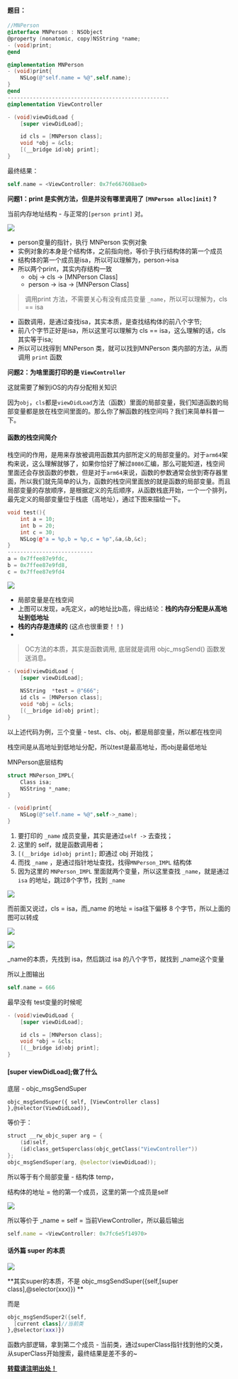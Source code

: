 #### 题目：

```objectivec
//MNPerson
@interface MNPerson : NSObject
@property (nonatomic, copy)NSString *name;
- (void)print;
@end

@implementation MNPerson
- (void)print{
    NSLog(@"self.name = %@",self.name);
}
@end
---------------------------------------------------
@implementation ViewController

- (void)viewDidLoad {
    [super viewDidLoad];

    id cls = [MNPerson class];
    void *obj = &cls;
    [(__bridge id)obj print];
}
```

最终结果：

```objective-c
self.name = <ViewController: 0x7fe667608ae0>
```

**问题1：print 是实例方法，但是并没有哪里调用了 `[MNPerson alloc]init]` ?**

当前内存地址结构 - 与正常的`[person print]` 对。

![](https://raw.githubusercontent.com/cherishloveyou/summary/main/iOS/Assets/Question1/18569867-98cb9271115aeb5c.png)

- person变量的指针，执行 MNPerson 实例对象
- 实例对象的本身是个结构体，之前指向他，等价于执行结构体的第一个成员
- 结构体的第一个成员是isa，所以可以理解为，person->isa
- 所以两个print，其实内存结构一致
  - obj -> cls -> [MNPerson Class]
  - person -> isa -> [MNPerson Class]

> 调用print 方法，不需要关心有没有成员变量 `_name`，所以可以理解为，cls == isa

- 函数调用，是通过查找isa，其实本质，是查找结构体的前八个字节;
- 前八个字节正好是isa，所以这里可以理解为 cls == isa，这么理解的话，cls其实等于isa;
- 所以可以找得到 MNPerson 类，就可以找到MNPerson 类内部的方法，从而调用 `print` 函数

**问题2：为啥里面打印的是 `ViewController`**

这就需要了解到iOS的内存分配相关知识

因为`obj`，`cls`都是`viewDidLoad`方法（函数）里面的局部变量，我们知道函数的局部变量都是放在栈空间里面的。那么你了解函数的栈空间吗？我们来简单科普一下。

#### 函数的栈空间简介

栈空间的作用，是用来存放被调用函数其内部所定义的局部变量的。对于`arm64`架构来说，这么理解就够了，如果你恰好了解过`8086`汇编，那么可能知道，栈空间里面还会存放函数的参数，但是对于`arm64`来说，函数的参数通常会放到寄存器里面，所以我们就先简单的认为，函数的栈空间里面放的就是函数的局部变量。而且局部变量的存放顺序，是根据定义的先后顺序，从函数栈底开始，一个一个排列，最先定义的局部变量位于栈底（高地址），通过下图来描绘一下。

```cpp
void test(){
    int a = 10;
    int b = 20;
    int c = 30;
    NSLog(@"a = %p,b = %p,c = %p",&a,&b,&c);
}
---------------------------
a = 0x7ffee87e9fdc,
b = 0x7ffee87e9fd8,
c = 0x7ffee87e9fd4
```

![](https://raw.githubusercontent.com/cherishloveyou/summary/main/iOS/Assets/Question1/18569867-f54ebmxa7f1e36a2.png)

- 局部变量是在栈空间
- 上图可以发现，a先定义，a的地址比b高，得出结论：**栈的内存分配是从高地址到低地址**
- **栈的内存是连续的** (这点也很重要！！)
- 

> OC方法的本质，其实是函数调用, 底层就是调用 objc_msgSend() 函数发送消息。

```objectivec
- (void)viewDidLoad {
    [super viewDidLoad];
  
    NSString  *test = @"666";
    id cls = [MNPerson class];
    void *obj = &cls;
    [(__bridge id)obj print];
}
```

以上述代码为例，三个变量 - test、cls、obj，都是局部变量，所以都在栈空间

栈空间是从高地址到低地址分配，所以test是最高地址，而obj是最低地址

MNPerson底层结构

```objectivec
struct MNPerson_IMPL{
    Class isa;
    NSString *_name;
}

- (void)print{
    NSLog(@"self.name = %@",self->_name);
}
```

1. 要打印的 `_name` 成员变量，其实是通过`self ->` 去查找；
2. 这里的 self，就是函数调用者；
3. `[(__bridge id)obj print];` 即通过 obj 开始找；
4. 而找 `_name` ，是通过指针地址查找，找得`MNPerson_IMPL` 结构体
5. 因为这里的 `MNPerson_IMPL` 里面就两个变量，所以这里查找 `_name`，就是通过 `isa` 的地址，跳过8个字节，找到 `_name`

![](https://raw.githubusercontent.com/cherishloveyou/summary/main/iOS/Assets/Question1/18569867-d14a6bd1dcda7071.png)

而前面又说过，cls = isa，而_name 的地址 = isa往下偏移 8 个字节，所以上面的图可以转成

![](https://raw.githubusercontent.com/cherishloveyou/summary/main/iOS/Assets/Question1/18569867-bdedc38d7a25c738.png)

![](https://raw.githubusercontent.com/cherishloveyou/summary/main/iOS/Assets/Question1/18569867-832ba979a35c5834.png)

_name的本质，先找到 isa，然后跳过 isa 的八个字节，就找到 _name这个变量

所以上图输出

```objectivec
self.name = 666
```

最早没有 test变量的时候呢

```objectivec
- (void)viewDidLoad {
    [super viewDidLoad];

    id cls = [MNPerson class];
    void *obj = &cls;
    [(__bridge id)obj print];
}
```

#### [super viewDidLoad];做了什么

底层 - objc_msgSendSuper

```
objc_msgSendSuper({ self, [ViewController class] },@selector(ViewDidLoad)),
```

等价于：

```kotlin
struct __rw_objc_super arg = {
    (id)self,
    (id)class_getSuperclass(objc_getClass("ViewController"))
};  
objc_msgSendSuper(arg, @selector(viewDidLoad));
```

所以等于有个局部变量 - 结构体 temp，

结构体的地址 = 他的第一个成员，这里的第一个成员是self



![](https://raw.githubusercontent.com/cherishloveyou/summary/main/iOS/Assets/Question1/18569867-bb47154d23a130b2.wepb)

所以等价于 _name = self = 当前ViewController，所以最后输出

```jsx
self.name = <ViewController: 0x7fc6e5f14970>
```



#### 话外篇 super 的本质

![](https://raw.githubusercontent.com/cherishloveyou/summary/main/iOS/Assets/Question1/18569867-7fc0669e27e1d36a.png)

**其实super的本质，不是 objc_msgSendSuper({self,[super class],@selector(xxx)}) **

而是

```kotlin
objc_msgSendSuper2({self,
  [current class]//当前类
},@selector(xxx)})
```

函数内部逻辑，拿到第二个成员 - 当前类，通过superClass指针找到他的父类，从superClass开始搜索，最终结果是差不多的~

[**转载请注明出处！**](https://www.jianshu.com/p/d88a83e37a04)

